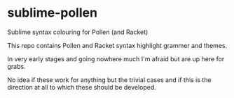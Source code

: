 # sublime-pollen
Sublime syntax colouring for Pollen (and Racket)

This repo contains Pollen and Racket syntax highlight grammer and themes.

In very early stages and going nowhere much I'm afraid but are up here for grabs.

No idea if these work for anything but the trivial cases and if this is the
direction at all to which these should be developed.
